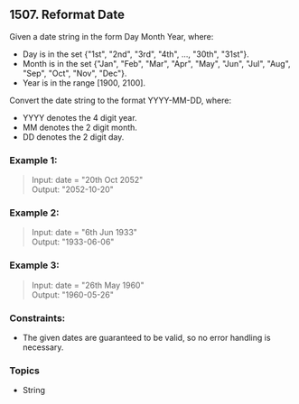 ## 1507. Reformat Date

Given a date string in the form Day Month Year, where:

- Day is in the set {"1st", "2nd", "3rd", "4th", ..., "30th", "31st"}.
- Month is in the set {"Jan", "Feb", "Mar", "Apr", "May", "Jun", "Jul", "Aug", "Sep", "Oct", "Nov", "Dec"}.
- Year is in the range [1900, 2100].

Convert the date string to the format YYYY-MM-DD, where:

- YYYY denotes the 4 digit year.
- MM denotes the 2 digit month.
- DD denotes the 2 digit day.

### Example 1:

> Input: date = "20th Oct 2052"<br/>
> Output: "2052-10-20"

### Example 2:

> Input: date = "6th Jun 1933"<br/>
> Output: "1933-06-06"

### Example 3:

> Input: date = "26th May 1960"<br/>
> Output: "1960-05-26"
 

### Constraints:

- The given dates are guaranteed to be valid, so no error handling is necessary.

### Topics

- String
